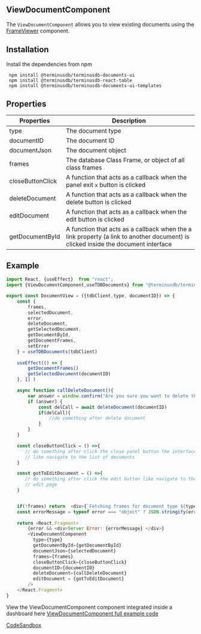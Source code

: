 ## ViewDocumentComponent
The `ViewDocumentComponent` allows you to view existing documents using the [FrameViewer](../document-ui-sdk.md) component.

## Installation

Install the dependencies from npm

```
 npm install @terminusdb/terminusdb-documents-ui
 npm install @terminusdb/terminusdb-react-table
 npm install @terminusdb/terminusdb-documents-ui-templates
```

## Properties
| Properties |Description  |
|--|--|
|type|The document type
|documentID|The document ID 
|documentJson|The document object 
|frames|The database Class Frame, or object of all class frames 
|closeButtonClick|A function that acts as a callback when the panel exit `x` button is clicked
|deleteDocument| A function that acts as a callback when the delete button is clicked
|editDocument| A function that acts as a callback when the edit button is clicked
|getDocumentById| A function that acts as a callback when the a link property (a link to another document) is clicked inside the document interface|

## Example
```js
import React, {useEffect}  from "react";
import {ViewDocumentComponent,useTDBDocuments} from "@terminusdb/terminusdb-documents-ui-template"

export const DocumentView = ({tdbClient,type, documentID}) => {      
    const {
        frames,
        selectedDocument,
        error,
        deleteDocument,
        getSelectedDocument,
        getDocumentById,
        getDocumentFrames,
        setError
    } = useTDBDocuments(tdbClient)
 
    useEffect(() => {
        getDocumentFrames()
        getSelectedDocument(documentID)
	}, [] )

    async function callDeleteDocument(){
        var answer = window.confirm("Are you sure you want to delete this document");
        if (answer) {
            const delCall = await deleteDocument(documentID)
            if(delCall){
                //do something after delete document
            }
        } 
    }

    const closeButtonClick = () =>{
       // do something after click the close panel button the interface
       // like navigate to the list of documents
    }

    const gotToEditDocument = () =>{
       // do something after click the edit button like navigate to the 
       // edit page
    }


    if(!frames) return  <div>{`Fetching frames for document type ${type} ...`}</div>
    const errorMessage = typeof error === "object" ? JSON.stringify(error,null,4) : error
    
    return <React.Fragment>
        {error && <div>Server Error: {errorMessage} </div>}
        <ViewDocumentComponent 
          type={type}
          getDocumentById={getDocumentById}
          documentJson={selectedDocument}
          frames={frames}
          closeButtonClick={closeButtonClick}
          documentID={documentID}
          deleteDocument={callDeleteDocument}
          editDocument = {gotToEditDocument}
        />
    </React.Fragment>
}
```

View the ViewDocumentComponent component integrated inside a dashboard here 
[ViewDocumentComponent full example code](https://github.com/terminusdb/dashboard-examples-sandbox/blob/main/terminusdb-documents-ui-template-example/dashboard-demo/src/pages/DocumentView.js)

[CodeSandbox](https://codesandbox.io/s/github/terminusdb/dashboard-examples-sandbox/tree/main/terminusdb-documents-ui-template-example/dashboard-demo)


